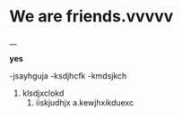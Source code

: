 # We are friends.vvvvv
__



**yes** 

-jsayhguja
    -ksdjhcfk
        -kmdsjkch 
        
1. klsdjxclokd
    1) iiskjudhjx
        a.kewjhxikduexc